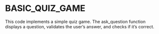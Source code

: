 # BASIC_QUIZ_GAME
This code implements a simple quiz game. The ask_question function displays a question, validates the user’s answer, and checks if it’s correct. 

